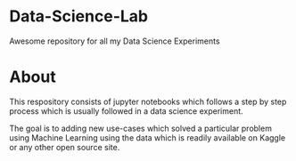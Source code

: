 # Data-Science-Lab
Awesome repository for all my Data Science Experiments

# About
This respository consists of jupyter notebooks which follows a step by step process which is usually followed in a data science experiment.

The goal is to adding new use-cases which solved a particular problem using Machine Learning using the data which is readily available on Kaggle or any other open source site.

